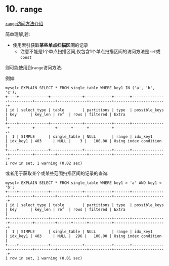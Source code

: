 # 10. `range`

[`range`访问方法介绍](https://github.com/rayallen20/howDoesMySQLWork/blob/main/%E7%AC%AC10%E7%AB%A0%20%E6%9D%A1%E6%9D%A1%E5%A4%A7%E8%B7%AF%E9%80%9A%E7%BD%97%E9%A9%AC--%E5%8D%95%E8%A1%A8%E8%AE%BF%E9%97%AE%E6%96%B9%E6%B3%95/5.%20range.md)

简单理解,若:

- 使用索引获取**某些单点扫描区间**的记录
  - 注意不能是1个单点扫描区间,仅包含1个单点扫描区间的访问方法是`ref`或`const`

则可能使用到`range`访问方法.

例如:

```
mysql> EXPLAIN SELECT * FROM single_table WHERE key1 IN ('a', 'b', 'c');
+----+-------------+--------------+------------+-------+---------------+----------+---------+------+------+----------+-----------------------+
| id | select_type | table        | partitions | type  | possible_keys | key      | key_len | ref  | rows | filtered | Extra                 |
+----+-------------+--------------+------------+-------+---------------+----------+---------+------+------+----------+-----------------------+
|  1 | SIMPLE      | single_table | NULL       | range | idx_key1      | idx_key1 | 403     | NULL |    3 |   100.00 | Using index condition |
+----+-------------+--------------+------------+-------+---------------+----------+---------+------+------+----------+-----------------------+
1 row in set, 1 warning (0.02 sec)
```

或者用于获取某个或某些范围扫描区间的记录的查询:

```
mysql> EXPLAIN SELECT * FROM single_table WHERE key1 > 'a' AND key1 < 'b';
+----+-------------+--------------+------------+-------+---------------+----------+---------+------+------+----------+-----------------------+
| id | select_type | table        | partitions | type  | possible_keys | key      | key_len | ref  | rows | filtered | Extra                 |
+----+-------------+--------------+------------+-------+---------------+----------+---------+------+------+----------+-----------------------+
|  1 | SIMPLE      | single_table | NULL       | range | idx_key1      | idx_key1 | 403     | NULL |  296 |   100.00 | Using index condition |
+----+-------------+--------------+------------+-------+---------------+----------+---------+------+------+----------+-----------------------+
1 row in set, 1 warning (0.01 sec)
```
